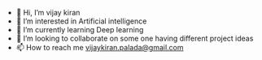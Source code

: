 - 👋 Hi, I’m vijay kiran
- 👀 I’m interested in Artificial intelligence
- 🌱 I’m currently learning Deep learning
- 💞️ I’m looking to collaborate on some one having different project ideas
- 📫 How to reach me vijaykiran.palada@gmail.com

<!---
vijaykiranpalada/vijaykiranpalada is a ✨ special ✨ repository because its `README.md` (this file) appears on your GitHub profile.
You can click the Preview link to take a look at your changes.
--->
